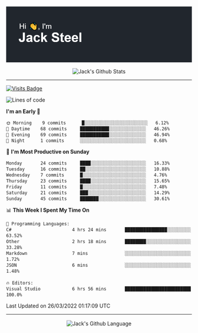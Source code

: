 <p align="center">
  <img align="center" src="https://github.com/JackSteel97/JackSteel97/blob/main/header.png?raw=true" alt="Hi, I'm Jack Steel" /> 
 </p>
<p align="center">
 <img align="center" src="https://github-readme-stats.vercel.app/api?username=jacksteel97&show_icons=true&count_private=true&theme=dracula" alt="Jack's Github Stats" /> 
</p>

<hr/>

[![Visits Badge](https://badges.pufler.dev/visits/JackSteel97/JackSteel97?color=blue&label=Profile%20Visits)](https://github.com/JackSteel97)
<!--START_SECTION:waka-->
![Lines of code](https://img.shields.io/badge/From%20Hello%20World%20I%27ve%20Written-907%20Thousand%20lines%20of%20code-blue)

**I'm an Early 🐤** 

```text
🌞 Morning    9 commits      █░░░░░░░░░░░░░░░░░░░░░░░░   6.12% 
🌆 Daytime    68 commits     ███████████░░░░░░░░░░░░░░   46.26% 
🌃 Evening    69 commits     ███████████░░░░░░░░░░░░░░   46.94% 
🌙 Night      1 commits      ░░░░░░░░░░░░░░░░░░░░░░░░░   0.68%

```
📅 **I'm Most Productive on Sunday** 

```text
Monday       24 commits     ████░░░░░░░░░░░░░░░░░░░░░   16.33% 
Tuesday      16 commits     ██░░░░░░░░░░░░░░░░░░░░░░░   10.88% 
Wednesday    7 commits      █░░░░░░░░░░░░░░░░░░░░░░░░   4.76% 
Thursday     23 commits     ████░░░░░░░░░░░░░░░░░░░░░   15.65% 
Friday       11 commits     █░░░░░░░░░░░░░░░░░░░░░░░░   7.48% 
Saturday     21 commits     ███░░░░░░░░░░░░░░░░░░░░░░   14.29% 
Sunday       45 commits     ███████░░░░░░░░░░░░░░░░░░   30.61%

```


📊 **This Week I Spent My Time On** 

```text
💬 Programming Languages: 
C#                       4 hrs 24 mins       ████████████████░░░░░░░░░   63.52% 
Other                    2 hrs 18 mins       ████████░░░░░░░░░░░░░░░░░   33.28% 
Markdown                 7 mins              ░░░░░░░░░░░░░░░░░░░░░░░░░   1.72% 
JSON                     6 mins              ░░░░░░░░░░░░░░░░░░░░░░░░░   1.48%

🔥 Editors: 
Visual Studio            6 hrs 56 mins       █████████████████████████   100.0%

```


 Last Updated on 26/03/2022 01:17:09 UTC
<!--END_SECTION:waka-->

<hr/>

<p align="center">
    <img align="center" src="https://github-readme-stats.vercel.app/api/top-langs/?username=jacksteel97&langs_count=10&layout=compact&theme=dracula" alt="Jack's Github Language" /> 
</p>
